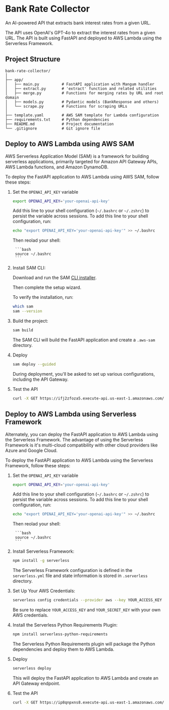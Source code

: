 # Bank Rate Collector

An AI-powered API that extracts bank interest rates from a given URL.  

The API uses OpenAI's GPT-4o to extract the interest rates from a given URL. The API is built using FastAPI and deployed to AWS Lambda using the Serverless Framework.

## Project Structure

```
bank-rate-collector/
│
├── app/
│   ├── main.py          # FastAPI application with Mangum handler
│   ├── extract.py       # 'extract' function and related utilities
│   ├── merge.py         # Functions for merging rates by URL and root domain
│   ├── models.py        # Pydantic models (BankResponse and others)
│   └── scrape.py        # Functions for scraping URLs
│
├── template.yaml        # AWS SAM template for Lambda configuration
├── requirements.txt     # Python dependencies
├── README.md            # Project documentation
└── .gitignore           # Git ignore file

```
## Deploy to AWS Lambda using AWS SAM

AWS Serverless Application Model (SAM) is a framework for building serverless applications, primarily targeted for Amazon API Gateway APIs, AWS Lambda functions, and Amazon DynamoDB.

To deploy the FastAPI application to AWS Lambda using AWS SAM, follow these steps:

1. Set the `OPENAI_API_KEY` variable

    ```bash
    export OPENAI_API_KEY='your-openai-api-key'
    ```

    Add this line to your shell configuration (`~/.bashrc` or `~/.zshrc`) to persist the variable across sessions. To add this line to your shell configuration, run:
    
    ```bash
    echo "export OPENAI_API_KEY='your-openai-api-key'" >> ~/.bashrc
    ```

    Then reolad your shell:
    
        ```bash
        source ~/.bashrc
        ```

2. Install SAM CLI:
    
    Download and run the SAM [CLI installer](https://docs.aws.amazon.com/serverless-application-model/latest/developerguide/install-sam-cli.html).

    Then complete the setup wizard.

    To verify the installation, run:
    
    ```bash
    which sam
    sam --version
    ```

3. Build the project:
    
    ```bash
    sam build
    ```

    The SAM CLI will build the FastAPI application and create a `.aws-sam` directory.

4. Deploy

    ```bash
   sam deploy --guided
    ```

    During deployment, you'll be asked to set up various configurations, including the API Gateway.

5. Test the API
    
    ```bash
    curl -X GET https://ifj2zfoza5.execute-api.us-east-1.amazonaws.com/Prod/bank-rates?url=https://www.simplicity.coop/rates
    ```

## Deploy to AWS Lambda using Serverless Framework 

Alternately, you can deploy the FastAPI application to AWS Lambda using the Serverless Framework. The advantage of using the Serverless Framework is it's multi-cloud compatibility with other cloud providers like Azure and Google Cloud.

To deploy the FastAPI application to AWS Lambda using the Serverless Framework, follow these steps:

1. Set the `OPENAI_API_KEY` variable

    ```bash
    export OPENAI_API_KEY='your-openai-api-key'
    ```

    Add this line to your shell configuration (`~/.bashrc` or `~/.zshrc`) to persist the variable across sessions. To add this line to your shell configuration, run:
    
    ```bash
    echo "export OPENAI_API_KEY='your-openai-api-key'" >> ~/.bashrc
    ```

    Then reolad your shell:
    
        ```bash
        source ~/.bashrc
        ```

2. Install Serverless Framework:
    
    ```bash
    npm install -g serverless
    ```
    
    The Serverless Framework configuration is defined in the `serverless.yml` file and state information is stored in `.serverless` directory.

3. Set Up Your AWS Credentials:
    
    ```bash
    serverless config credentials --provider aws --key YOUR_ACCESS_KEY --secret YOUR_SECRET_KEY
    ```

    Be sure to replace `YOUR_ACCESS_KEY` and `YOUR_SECRET_KEY` with your own AWS credentials.

4. Install the Serverless Python Requirements Plugin:
    
    ```bash
    npm install serverless-python-requirements
    ```

    The Serverless Python Requirements plugin will package the Python dependencies and deploy them to AWS Lambda.

5. Deploy

    ```bash
    serverless deploy
    ```

    This will deploy the FastAPI application to AWS Lambda and create an API Gateway endpoint.

6. Test the API
    
    ```bash
    curl -X GET https://ip8qnpxns8.execute-api.us-east-1.amazonaws.com/bank-rates?url=https://www.simplicity.coop/rates
    ```